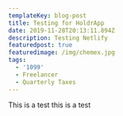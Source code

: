 ```yaml
---
templateKey: blog-post
title: Testing for HoldrApp
date: 2019-11-28T20:13:11.894Z
description: Testing Netlify
featuredpost: true
featuredimage: /img/chemex.jpg
tags:
  - '1099'
  - Freelancer
  - Quarterly Taxes
---
```

This is a test this is a test
